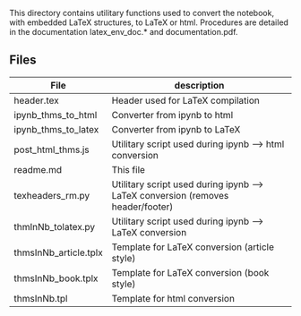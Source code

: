 This directory contains utilitary functions used to convert the notebook, with embedded LaTeX structures, to LaTeX or html. 
Procedures are detailed in the documentation latex_env_doc.* and documentation.pdf. 


Files
-----

File                  | description
----------------------|--------------------------------------------------------
header.tex            | Header used for LaTeX compilation
ipynb_thms_to_html    | Converter from ipynb to html
ipynb_thms_to_latex   | Converter from ipynb to LaTeX
post_html_thms.js     | Utilitary script used during ipynb --> html conversion
readme.md             | This file
texheaders_rm.py      | Utilitary script used during ipynb --> LaTeX conversion (removes header/footer)
thmInNb_tolatex.py    | Utilitary script used during ipynb --> LaTeX conversion 
thmsInNb_article.tplx | Template for LaTeX conversion (article style)
thmsInNb_book.tplx    | Template for LaTeX conversion (book style)
thmsInNb.tpl          | Template for html conversion 
